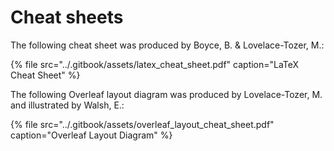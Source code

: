 # Cheat sheets

The following cheat sheet was produced by Boyce, B. & Lovelace-Tozer, M.:

{% file src="../.gitbook/assets/latex\_cheat\_sheet.pdf" caption="LaTeX Cheat Sheet" %}

The following Overleaf layout diagram was produced by Lovelace-Tozer, M. and illustrated by Walsh, E.:

{% file src="../.gitbook/assets/overleaf\_layout\_cheat\_sheet.pdf" caption="Overleaf Layout Diagram" %}

